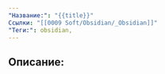 ```yaml
---
"Название:": "{{title}}"
Ссылки: "[[0009 Soft/Obsidian/_Obsidian]]"
"Теги:": obsidian,
---
```

## Описание: 